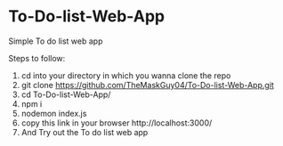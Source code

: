 # To-Do-list-Web-App
Simple To do list web app

Steps to follow:
1. cd into your directory in which you wanna clone the repo
2. git clone https://github.com/TheMaskGuy04/To-Do-list-Web-App.git
3. cd To-Do-list-Web-App/
4. npm i
5. nodemon index.js
6. copy this link in your browser http://localhost:3000/
7. And Try out the To do list web app
